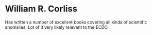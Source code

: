 # William R. Corliss

Has written a number of excellent books covering all kinds of scientific anomalies. Lot of it very likely relevant to the ECDO.
